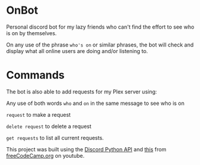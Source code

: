 # OnBot
Personal discord bot for my lazy friends who can't find the effort to see who is on by themselves.

On any use of the phrase ```who's on``` or similar phrases, the bot will check and display what all online users are doing and/or listening to.

# Commands
The bot is also able to add requests for my Plex server using:

Any use of both words ```who``` and ```on``` in the same message to see who is on

```request``` to make a request

```delete request``` to delete a request

```get requests``` to list all current requests.

This project was built using the [Discord Python API](https://discordpy.readthedocs.io/en/latest/api.html#member) and [this](https://www.youtube.com/watch?v=SPTfmiYiuok) from [freeCodeCamp.org](https://www.youtube.com/channel/UC8butISFwT-Wl7EV0hUK0BQ) on youtube.
